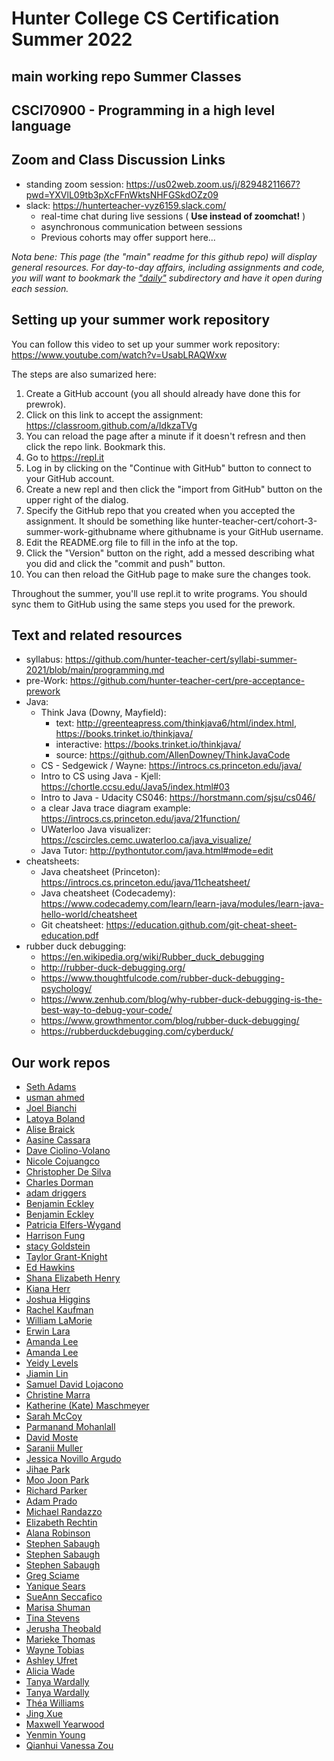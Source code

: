 # Hunter College CS Certification Summer 2022

## main working repo Summer Classes

## CSCI70900 - Programming in a high level language

## Zoom and Class Discussion Links
- standing zoom session: https://us02web.zoom.us/j/82948211667?pwd=YXVlL09tb3pXcFFnWktsNHFGSkdOZz09
- slack: https://hunterteacher-vyz6159.slack.com/
  - real-time chat during live sessions ( __Use instead of zoomchat!__ )
  - asynchronous communication between sessions
  - Previous cohorts may offer support here...

_Nota bene: This page (the "main" readme for this github repo) will display general resources. For day-to-day affairs, including assignments and code, you will want to bookmark the ["daily"]() subdirectory and have it open during each session._

## Setting up your summer work repository

You can follow this video to set up your summer work repository: https://www.youtube.com/watch?v=UsabLRAQWxw

The steps are also sumarized here:
1. Create a GitHub account (you all should already have done this for prewrok).
2. Click on this link to accept the assignment: https://classroom.github.com/a/IdkzaTVg
3. You can reload the page after a minute if it doesn't refresn and then click the repo link. Bookmark this.
4. Go to https://repl.it
5. Log in by clicking on the "Continue with GitHub" button to connect to your GitHub account.
6. Create a new repl and then click the "import from GitHub" button on    the upper right of the dialog.
7. Specify the GitHub repo that you created when you accepted the assignment. It should be something like hunter-teacher-cert/cohort-3-summer-work-githubname where githubname is your GitHub username.
8. Edit the README.org file to fill in the info at the top.
9. Click the "Version" button on the right, add a messed describing
   what you did and click the "commit and push" button.
10. You can then reload the GitHub page to make sure the changes took.

Throughout the summer, you'll use repl.it to write programs. You should sync them to GitHub using the same steps you used for the prework. 


## Text and related resources
- syllabus: https://github.com/hunter-teacher-cert/syllabi-summer-2021/blob/main/programming.md
- pre-Work: https://github.com/hunter-teacher-cert/pre-acceptance-prework
- Java:
  - Think Java (Downy, Mayfield):
    - text: http://greenteapress.com/thinkjava6/html/index.html, https://books.trinket.io/thinkjava/
    - interactive: https://books.trinket.io/thinkjava/
    - source: https://github.com/AllenDowney/ThinkJavaCode
  - CS - Sedgewick / Wayne: https://introcs.cs.princeton.edu/java/
  - Intro to CS using Java - Kjell: https://chortle.ccsu.edu/Java5/index.html#03
  - Intro to Java - Udacity CS046: https://horstmann.com/sjsu/cs046/
  - a clear Java trace diagram example: https://introcs.cs.princeton.edu/java/21function/
  - UWaterloo Java visualizer: https://cscircles.cemc.uwaterloo.ca/java_visualize/
  - Java Tutor: http://pythontutor.com/java.html#mode=edit
- cheatsheets:
  - Java cheatsheet (Princeton): https://introcs.cs.princeton.edu/java/11cheatsheet/
  - Java cheatsheet (Codecademy):  https://www.codecademy.com/learn/learn-java/modules/learn-java-hello-world/cheatsheet
  - Git cheatsheet: https://education.github.com/git-cheat-sheet-education.pdf
- rubber duck debugging:
  - https://en.wikipedia.org/wiki/Rubber_duck_debugging
  - http://rubber-duck-debugging.org/
  - https://www.thoughtfulcode.com/rubber-duck-debugging-psychology/
  - https://www.zenhub.com/blog/why-rubber-duck-debugging-is-the-best-way-to-debug-your-code/
  - https://www.growthmentor.com/blog/rubber-duck-debugging/
  - https://rubberduckdebugging.com/cyberduck/


## Our work repos

- [Seth Adams]()
- [usman ahmed]()
- [Joel Bianchi]()
- [Latoya Boland]()
- [Alise Braick]()
- [Aasine Cassara]()
- [Dave Ciolino-Volano]()
- [Nicole Cojuangco]()
- [Christopher De Silva]()
- [Charles Dorman]()
- [adam driggers]()
- [Benjamin Eckley]()
- [Benjamin Eckley]()
- [Patricia Elfers-Wygand]()
- [Harrison Fung]()
- [stacy Goldstein]()
- [Taylor Grant-Knight]()
- [Ed Hawkins]()
- [Shana Elizabeth Henry]()
- [Kiana Herr]()
- [Joshua Higgins]()
- [Rachel Kaufman]()
- [William LaMorie]()
- [Erwin Lara]()
- [Amanda Lee]()
- [Amanda Lee]()
- [Yeidy Levels]()
- [Jiamin Lin]()
- [Samuel David Lojacono]()
- [Christine Marra]()
- [Katherine (Kate) Maschmeyer]()
- [Sarah McCoy]()
- [Parmanand Mohanlall]()
- [David Moste]()
- [Saranii Muller]()
- [Jessica Novillo Argudo]()
- [Jihae Park]()
- [Moo Joon Park]()
- [Richard Parker]()
- [Adam Prado]()
- [Michael Randazzo]()
- [Elizabeth Rechtin]()
- [Alana Robinson]()
- [Stephen Sabaugh]()
- [Stephen Sabaugh]()
- [Stephen Sabaugh]()
- [Greg Sciame]()
- [Yanique Sears]()
- [SueAnn Seccafico]()
- [Marisa Shuman]()
- [Tina Stevens]()
- [Jerusha Theobald]()
- [Marieke Thomas]()
- [Wayne Tobias]()
- [Ashley Ufret]()
- [Alicia Wade]()
- [Tanya Wardally]()
- [Tanya Wardally]()
- [Théa Williams]()
- [Jing Xue]()
- [Maxwell Yearwood]()
- [Yenmin Young]()
- [Qianhui Vanessa Zou]()
